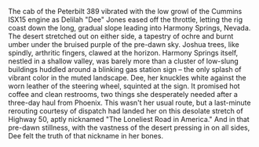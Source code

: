The cab of the Peterbilt 389 vibrated with the low growl of the Cummins ISX15 engine as Delilah "Dee" Jones eased off the throttle, letting the rig coast down the long, gradual slope leading into Harmony Springs, Nevada.  The desert stretched out on either side, a tapestry of ochre and burnt umber under the bruised purple of the pre-dawn sky.  Joshua trees, like spindly, arthritic fingers, clawed at the horizon.  Harmony Springs itself, nestled in a shallow valley, was barely more than a cluster of low-slung buildings huddled around a blinking gas station sign – the only splash of vibrant color in the muted landscape.  Dee, her knuckles white against the worn leather of the steering wheel, squinted at the sign.  It promised hot coffee and clean restrooms, two things she desperately needed after a three-day haul from Phoenix.  This wasn't her usual route, but a last-minute rerouting courtesy of dispatch had landed her on this desolate stretch of Highway 50, aptly nicknamed "The Loneliest Road in America."  And in that pre-dawn stillness, with the vastness of the desert pressing in on all sides, Dee felt the truth of that nickname in her bones.
